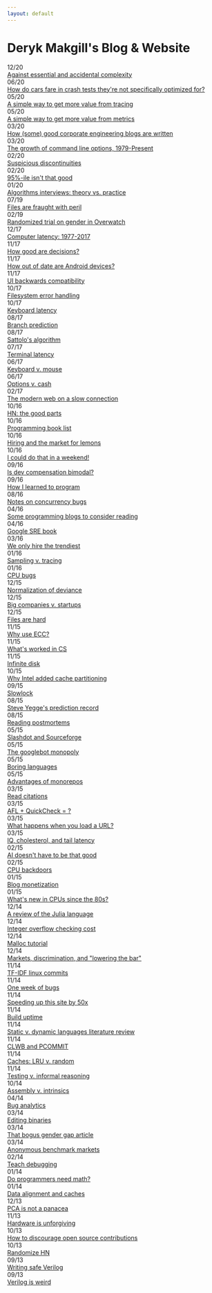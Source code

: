 ```yaml
---
layout: default
---
```


# Deryk Makgill's Blog & Website

<div class="par"><div><div class="pd">12/20</div><a href="https://danluu.com/essential-complexity/">Against essential and accidental complexity</a></div><div><div class="pd">06/20</div><a href="https://danluu.com/car-safety/">How do cars fare in crash tests they're not specifically optimized for?</a></div><div><div class="pd">05/20</div><a href="https://danluu.com/tracing-analytics/">A simple way to get more value from tracing</a></div><div><div class="pd">05/20</div><a href="https://danluu.com/metrics-analytics/">A simple way to get more value from metrics</a></div><div><div class="pd">03/20</div><a href="https://danluu.com/corp-eng-blogs/">How (some) good corporate engineering blogs are written</a></div><div><div class="pd">03/20</div><a href="https://danluu.com/cli-complexity/">The growth of command line options, 1979-Present</a></div><div><div class="pd">02/20</div><a href="https://danluu.com/discontinuities/">Suspicious discontinuities</a></div><div><div class="pd">02/20</div><a href="https://danluu.com/p95-skill/">95%-ile isn't that good</a></div><div><div class="pd">01/20</div><a href="https://danluu.com/algorithms-interviews/">Algorithms interviews: theory vs. practice</a></div><div><div class="pd">07/19</div><a href="https://danluu.com/deconstruct-files/">Files are fraught with peril</a></div><div><div class="pd">02/19</div><a href="https://danluu.com/overwatch-gender/">Randomized trial on gender in Overwatch</a></div><div><div class="pd">12/17</div><a href="https://danluu.com/input-lag/">Computer latency: 1977-2017</a></div><div><div class="pd">11/17</div><a href="https://danluu.com/bad-decisions/">How good are decisions?</a></div><div><div class="pd">11/17</div><a href="https://danluu.com/android-updates/">How out of date are Android devices?</a></div><div><div class="pd">11/17</div><a href="https://danluu.com/ui-compatibility/">UI backwards compatibility</a></div><div><div class="pd">10/17</div><a href="https://danluu.com/filesystem-errors/">Filesystem error handling</a></div><div><div class="pd">10/17</div><a href="https://danluu.com/keyboard-latency/">Keyboard latency</a></div><div><div class="pd">08/17</div><a href="https://danluu.com/branch-prediction/">Branch prediction</a></div><div><div class="pd">08/17</div><a href="https://danluu.com/sattolo/">Sattolo's algorithm</a></div><div><div class="pd">07/17</div><a href="https://danluu.com/term-latency/">Terminal latency</a></div><div><div class="pd">06/17</div><a href="https://danluu.com/keyboard-v-mouse/">Keyboard v. mouse</a></div><div><div class="pd">06/17</div><a href="https://danluu.com/startup-options/">Options v. cash</a></div><div><div class="pd">02/17</div><a href="https://danluu.com/web-bloat/">The modern web on a slow connection</a></div><div><div class="pd">10/16</div><a href="https://danluu.com/hn-comments/">HN: the good parts</a></div><div><div class="pd">10/16</div><a href="https://danluu.com/programming-books/">Programming book list</a></div><div><div class="pd">10/16</div><a href="https://danluu.com/hiring-lemons/">Hiring and the market for lemons</a></div><div><div class="pd">10/16</div><a href="https://danluu.com/sounds-easy/">I could do that in a weekend!</a></div><div><div class="pd">09/16</div><a href="https://danluu.com/bimodal-compensation/">Is dev compensation bimodal?</a></div><div><div class="pd">09/16</div><a href="https://danluu.com/learning-to-program/">How I learned to program</a></div><div><div class="pd">08/16</div><a href="https://danluu.com/concurrency-bugs/">Notes on concurrency bugs</a></div><div><div class="pd">04/16</div><a href="https://danluu.com/programming-blogs/">Some programming blogs to consider reading</a></div><div><div class="pd">04/16</div><a href="https://danluu.com/google-sre-book/">Google SRE book</a></div><div><div class="pd">03/16</div><a href="https://danluu.com/programmer-moneyball/">We only hire the trendiest</a></div><div><div class="pd">01/16</div><a href="https://danluu.com/perf-tracing/">Sampling v. tracing</a></div><div><div class="pd">01/16</div><a href="https://danluu.com/cpu-bugs/">CPU bugs</a></div><div><div class="pd">12/15</div><a href="https://danluu.com/wat/">Normalization of deviance</a></div><div><div class="pd">12/15</div><a href="https://danluu.com/startup-tradeoffs/">Big companies v. startups</a></div><div><div class="pd">12/15</div><a href="https://danluu.com/file-consistency/">Files are hard</a></div><div><div class="pd">11/15</div><a href="https://danluu.com/why-ecc/">Why use ECC?</a></div><div><div class="pd">11/15</div><a href="https://danluu.com/butler-lampson-1999/">What's worked in CS</a></div><div><div class="pd">11/15</div><a href="https://danluu.com/infinite-disk/">Infinite disk</a></div><div><div class="pd">10/15</div><a href="https://danluu.com/intel-cat/">Why Intel added cache partitioning</a></div><div><div class="pd">09/15</div><a href="https://danluu.com/limplock/">Slowlock</a></div><div><div class="pd">08/15</div><a href="https://danluu.com/yegge-predictions/">Steve Yegge's prediction record</a></div><div><div class="pd">08/15</div><a href="https://danluu.com/postmortem-lessons/">Reading postmortems</a></div><div><div class="pd">05/15</div><a href="https://danluu.com/slashdot-sourceforge/">Slashdot and Sourceforge</a></div><div><div class="pd">05/15</div><a href="https://danluu.com/googlebot-monopoly/">The googlebot monopoly</a></div><div><div class="pd">05/15</div><a href="https://danluu.com/boring-languages/">Boring languages</a></div><div><div class="pd">05/15</div><a href="https://danluu.com/monorepo/">Advantages of monorepos</a></div><div><div class="pd">03/15</div><a href="https://danluu.com/dunning-kruger/">Read citations</a></div><div><div class="pd">03/15</div><a href="https://danluu.com/testing/">AFL + QuickCheck = ?</a></div><div><div class="pd">03/15</div><a href="https://danluu.com/navigate-url/">What happens when you load a URL?</a></div><div><div class="pd">03/15</div><a href="https://danluu.com/percentile-latency/">IQ, cholesterol, and tail latency</a></div><div><div class="pd">02/15</div><a href="https://danluu.com/customer-service/">AI doesn't have to be that good</a></div><div><div class="pd">02/15</div><a href="https://danluu.com/cpu-backdoors/">CPU backdoors</a></div><div><div class="pd">01/15</div><a href="https://danluu.com/blog-ads/">Blog monetization</a></div><div><div class="pd">01/15</div><a href="https://danluu.com/new-cpu-features/">What's new in CPUs since the 80s?</a></div><div><div class="pd">12/14</div><a href="https://danluu.com/julialang/">A review of the Julia language</a></div><div><div class="pd">12/14</div><a href="https://danluu.com/integer-overflow/">Integer overflow checking cost</a></div><div><div class="pd">12/14</div><a href="https://danluu.com/malloc-tutorial/">Malloc tutorial</a></div><div><div class="pd">12/14</div><a href="https://danluu.com/tech-discrimination/">Markets, discrimination, and "lowering the bar"</a></div><div><div class="pd">11/14</div><a href="https://danluu.com/linux-devs-say/">TF-IDF linux commits</a></div><div><div class="pd">11/14</div><a href="https://danluu.com/everything-is-broken/">One week of bugs</a></div><div><div class="pd">11/14</div><a href="https://danluu.com/octopress-speedup/">Speeding up this site by 50x</a></div><div><div class="pd">11/14</div><a href="https://danluu.com/broken-builds/">Build uptime</a></div><div><div class="pd">11/14</div><a href="https://danluu.com/empirical-pl/">Static v. dynamic languages literature review</a></div><div><div class="pd">11/14</div><a href="https://danluu.com/clwb-pcommit/">CLWB and PCOMMIT</a></div><div><div class="pd">11/14</div><a href="https://danluu.com/2choices-eviction/">Caches: LRU v. random</a></div><div><div class="pd">11/14</div><a href="https://danluu.com/tests-v-reason/">Testing v. informal reasoning</a></div><div><div class="pd">10/14</div><a href="https://danluu.com/assembly-intrinsics/">Assembly v. intrinsics</a></div><div><div class="pd">04/14</div><a href="https://danluu.com/bugalytics/">Bug analytics</a></div><div><div class="pd">03/14</div><a href="https://danluu.com/edit-binary/">Editing binaries</a></div><div><div class="pd">03/14</div><a href="https://danluu.com/gender-gap/">That bogus gender gap article</a></div><div><div class="pd">03/14</div><a href="https://danluu.com/anon-benchmark/">Anonymous benchmark markets</a></div><div><div class="pd">02/14</div><a href="https://danluu.com/teach-debugging/">Teach debugging</a></div><div><div class="pd">01/14</div><a href="https://danluu.com/math-bias/">Do programmers need math?</a></div><div><div class="pd">01/14</div><a href="https://danluu.com/3c-conflict/">Data alignment and caches</a></div><div><div class="pd">12/13</div><a href="https://danluu.com/linear-hammer/">PCA is not a panacea</a></div><div><div class="pd">11/13</div><a href="https://danluu.com/hardware-unforgiving/">Hardware is unforgiving</a></div><div><div class="pd">10/13</div><a href="https://danluu.com/discourage-oss/">How to discourage open source contributions</a></div><div><div class="pd">10/13</div><a href="https://danluu.com/randomize-hn/">Randomize HN</a></div><div><div class="pd">09/13</div><a href="https://danluu.com/pl-troll/">Writing safe Verilog</a></div><div><div class="pd">09/13</div><a href="https://danluu.com/why-hardware-development-is-hard/">Verilog is weird</a></div></div>
